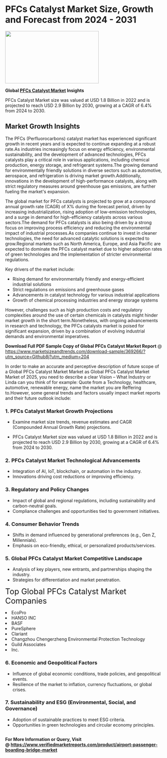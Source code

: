 <H1>PFCs Catalyst Market Size, Growth and Forecast from 2024 - 2031</H1><img class="aligncenter size-medium wp-image-584254" src="https://thirdeyenews.in/wp-content/uploads/2024/09/Global-Market-Research-300x168.jpeg" alt="" width="300" height="168" /><p><strong>Global&nbsp;<a href="https://www.marketsizeandtrends.com/download-sample/369266/?utm_source=Github8j?utm_medium=204">PFCs Catalyst Market</a> Insights</strong></p><p>PFCs Catalyst Market size was valued at USD 1.8 Billion in 2022 and is projected to reach USD 2.9 Billion by 2030, growing at a CAGR of 6.4% from 2024 to 2030.</p><p><h2>Market Growth Insights</h2> <p>The PFCs (Perfluorocarbons) catalyst market has experienced significant growth in recent years and is expected to continue expanding at a robust rate.As industries increasingly focus on energy efficiency, environmental sustainability, and the development of advanced technologies, PFCs catalysts play a critical role in various applications, including chemical production, energy storage, and refrigerant systems.The growing demand for environmentally friendly solutions in diverse sectors such as automotive, aerospace, and refrigeration is driving market growth.Additionally, innovations in the development of high-performance catalysts, along with strict regulatory measures around greenhouse gas emissions, are further fueling the market's expansion.</p> <p>The global market for PFCs catalysts is projected to grow at a compound annual growth rate (CAGR) of X% during the forecast period, driven by increasing industrialization, rising adoption of low-emission technologies, and a surge in demand for high-efficiency catalysts across various sectors.The demand for PFCs catalysts is also being driven by a strong focus on improving process efficiency and reducing the environmental impact of industrial processes.As companies continue to invest in cleaner technologies, the need for advanced catalytic solutions is expected to grow.Regional markets such as North America, Europe, and Asia Pacific are expected to dominate the PFCs catalyst market due to higher adoption rates of green technologies and the implementation of stricter environmental regulations.<p>Key drivers of the market include:</p> <ul> <li>Rising demand for environmentally friendly and energy-efficient industrial solutions</li> <li>Strict regulations on emissions and greenhouse gases</li> <li>Advancements in catalyst technology for various industrial applications</li> <li>Growth of chemical processing industries and energy storage systems</li> </ul> <p>However, challenges such as high production costs and regulatory complexities around the use of certain chemicals in catalysts might hinder market growth in the short term.Nonetheless, with ongoing advancements in research and technology, the PFCs catalysts market is poised for significant expansion, driven by a combination of evolving industrial demands and environmental imperatives.</p> <p><span class=""><strong>Download Full PDF Sample Copy of Global PFCs Catalyst Market Report</strong> @ <a href="https://www.marketsizeandtrends.com/download-sample/369266/?utm_source=Github8j?utm_medium=204" target="_blank">https://www.marketsizeandtrends.com/download-sample/369266/?utm_source=Github8j?utm_medium=204</a></span></p><p>In order to make an accurate and perceptive description of future scope of a Global&nbsp;PFCs Catalyst Market Market as Global&nbsp;PFCs Catalyst Market Market of 2025, you need to describe a clear Vision &ndash; What Industry or Linda can you think of for example: Quote from a Technology, healthcare, automotive, renewable energy, name the market you are Reffering to.However, some general trends and factors usually impact market reports and their future outlook include:</p><h3>1.&nbsp;<strong>PFCs Catalyst Market Growth Projections</strong></h3><ul><li>Examine market size trends, revenue estimates and CAGR (Compounded Annual Growth Rate) projections.</li><li><p>PFCs Catalyst Market size was valued at USD 1.8 Billion in 2022 and is projected to reach USD 2.9 Billion by 2030, growing at a CAGR of 6.4% from 2024 to 2030.</p></li></ul><h3>2.&nbsp;<strong>PFCs Catalyst Market Technological Advancements</strong></h3><ul><li>Integration of AI, IoT, blockchain, or automation in the industry.</li><li>Innovations driving cost reductions or improving efficiency.</li></ul><h3>3.&nbsp;<strong>Regulatory and Policy Changes</strong></h3><ul><li>Impact of global and regional regulations, including sustainability and carbon-neutral goals.</li><li>Compliance challenges and opportunities tied to government initiatives.</li></ul><h3>4.&nbsp;<strong>Consumer Behavior Trends</strong></h3><ul><li>Shifts in demand influenced by generational preferences (e.g., Gen Z, Millennials).</li><li>Emphasis on eco-friendly, ethical, or personalized products/services.</li></ul><h3>5.&nbsp;<strong>Global PFCs Catalyst Market Competitive Landscape</strong></h3><ul><li>Analysis of key players, new entrants, and partnerships shaping the industry.</li><li>Strategies for differentiation and market penetration.</li></ul><p data-pm-slice="1 1 []"><span style="color: inherit; font-family: inherit; font-size: 25px;">Top Global PFCs Catalyst Market Companies</span></p><div class="" data-test-id=""><p><li>EcoPro</li><li> HANSO INC</li><li> BASF</li><li> PureSphere</li><li> Clariant</li><li> Changzhou Chengerzheng Environmental Protection Technology</li><li> Guild Associates</li><li> Inc.</li></p></div><h3>6.&nbsp;<strong>Economic and Geopolitical Factors</strong></h3><ul><li>Influence of global economic conditions, trade policies, and geopolitical events.</li><li>Resilience of the market to inflation, currency fluctuations, or global crises.</li></ul><h3>7.&nbsp;<strong>Sustainability and ESG (Environmental, Social, and Governance)</strong></h3><ul><li>Adoption of sustainable practices to meet ESG criteria.</li><li>Opportunities in green technologies and circular economy principles.</li></ul><h2><strong style="font-size: 14px;">For More Information or Query, Visit @&nbsp;</strong><a style="background-color: #ffffff; font-size: 14px;" href="https://www.marketsizeandtrends.com/report/pfcs-catalyst-market/" target="_blank">https://www.verifiedmarketreports.com/product/airport-passenger-boarding-bridge-market</a></h2>